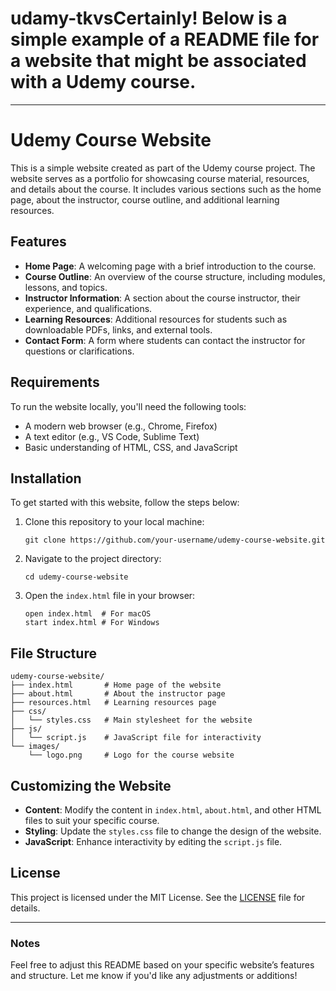 # udamy-tkvsCertainly! Below is a simple example of a README file for a website that might be associated with a Udemy course.

---

# Udemy Course Website

This is a simple website created as part of the Udemy course project. The website serves as a portfolio for showcasing course material, resources, and details about the course. It includes various sections such as the home page, about the instructor, course outline, and additional learning resources.

## Features

- **Home Page**: A welcoming page with a brief introduction to the course.
- **Course Outline**: An overview of the course structure, including modules, lessons, and topics.
- **Instructor Information**: A section about the course instructor, their experience, and qualifications.
- **Learning Resources**: Additional resources for students such as downloadable PDFs, links, and external tools.
- **Contact Form**: A form where students can contact the instructor for questions or clarifications.
  
## Requirements

To run the website locally, you'll need the following tools:

- A modern web browser (e.g., Chrome, Firefox)
- A text editor (e.g., VS Code, Sublime Text)
- Basic understanding of HTML, CSS, and JavaScript

## Installation

To get started with this website, follow the steps below:

1. Clone this repository to your local machine:

   ```
   git clone https://github.com/your-username/udemy-course-website.git
   ```

2. Navigate to the project directory:

   ```
   cd udemy-course-website
   ```

3. Open the `index.html` file in your browser:

   ```
   open index.html  # For macOS
   start index.html # For Windows
   ```

## File Structure

```
udemy-course-website/
├── index.html       # Home page of the website
├── about.html       # About the instructor page
├── resources.html   # Learning resources page
├── css/
│   └── styles.css   # Main stylesheet for the website
├── js/
│   └── script.js    # JavaScript file for interactivity
└── images/
    └── logo.png     # Logo for the course website
```

## Customizing the Website

- **Content**: Modify the content in `index.html`, `about.html`, and other HTML files to suit your specific course.
- **Styling**: Update the `styles.css` file to change the design of the website.
- **JavaScript**: Enhance interactivity by editing the `script.js` file.

## License

This project is licensed under the MIT License. See the [LICENSE](LICENSE) file for details.

---

### Notes

Feel free to adjust this README based on your specific website’s features and structure. Let me know if you'd like any adjustments or additions!
